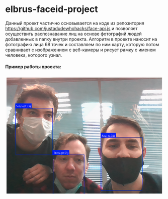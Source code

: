 # elbrus-faceid-project
Данный проект частично основывается на коде из репозитория https://github.com/justadudewhohacks/face-api.js и позволяет осуществить распознавание лиц на основе фотографий людей добавленных в папку внутри проекта. 
Алгоритм в проекте наносит на фотографию лица 68 точек и составляем по ним карту, которую потом сравнивает с изображением с веб-камеры и рисует рамку с именем человека, которого узнал.

#### Пример работы проекта:

![Example](https://github.com/paulzharkov/Elbrus_FaceID_project/blob/main/public/assets/%D0%BF%D0%BE%D1%81%D1%82.png 'Example')
